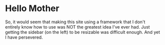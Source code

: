 # Hello Mother

So, it would seem that making this site using a framework that I don't entirely know how to use was NOT the greatest idea I've ever had.
Just getting the sidebar (on the left) to be resizable was difficult enough. And yet I have persevered.

